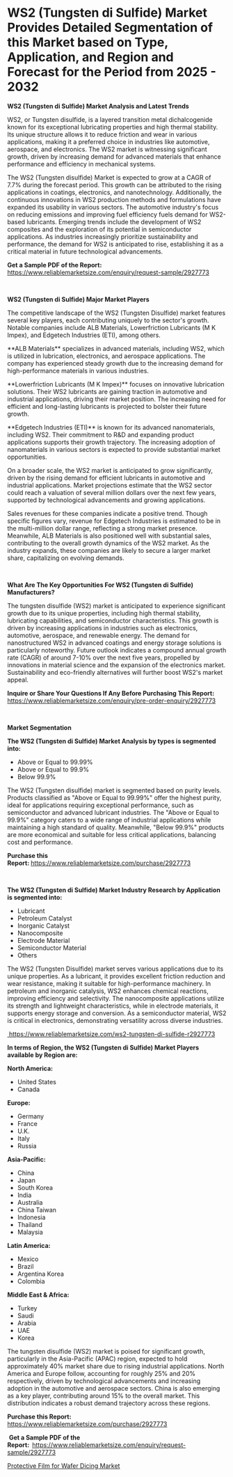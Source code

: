 <p><h1>WS2 (Tungsten di Sulfide) Market Provides Detailed Segmentation of this Market based on Type, Application, and Region and Forecast for the Period from 2025 - 2032</h1></p><p><strong>WS2 (Tungsten di Sulfide) Market Analysis and Latest Trends</strong></p>
<p><p>WS2, or Tungsten disulfide, is a layered transition metal dichalcogenide known for its exceptional lubricating properties and high thermal stability. Its unique structure allows it to reduce friction and wear in various applications, making it a preferred choice in industries like automotive, aerospace, and electronics. The WS2 market is witnessing significant growth, driven by increasing demand for advanced materials that enhance performance and efficiency in mechanical systems.</p><p>The WS2 (Tungsten disulfide) Market is expected to grow at a CAGR of 7.7% during the forecast period. This growth can be attributed to the rising applications in coatings, electronics, and nanotechnology. Additionally, the continuous innovations in WS2 production methods and formulations have expanded its usability in various sectors. The automotive industry's focus on reducing emissions and improving fuel efficiency fuels demand for WS2-based lubricants. Emerging trends include the development of WS2 composites and the exploration of its potential in semiconductor applications. As industries increasingly prioritize sustainability and performance, the demand for WS2 is anticipated to rise, establishing it as a critical material in future technological advancements.</p></p>
<p><strong>Get a Sample PDF of the Report:&nbsp;</strong> <a href="https://www.reliablemarketsize.com/enquiry/request-sample/2927773?utm_campaign=2843&utm_medium=2&utm_source=Github&utm_content=ia&utm_term=12032025&utm_id=ws2-tungsten-di-sulfide">https://www.reliablemarketsize.com/enquiry/request-sample/2927773</a></p>
<p>&nbsp;</p>
<p><strong>WS2 (Tungsten di Sulfide) Major Market Players</strong></p>
<p><p>The competitive landscape of the WS2 (Tungsten Disulfide) market features several key players, each contributing uniquely to the sector's growth. Notable companies include ALB Materials, Lowerfriction Lubricants (M K Impex), and Edgetech Industries (ETI), among others.</p><p>**ALB Materials** specializes in advanced materials, including WS2, which is utilized in lubrication, electronics, and aerospace applications. The company has experienced steady growth due to the increasing demand for high-performance materials in various industries.</p><p>**Lowerfriction Lubricants (M K Impex)** focuses on innovative lubrication solutions. Their WS2 lubricants are gaining traction in automotive and industrial applications, driving their market position. The increasing need for efficient and long-lasting lubricants is projected to bolster their future growth.</p><p>**Edgetech Industries (ETI)** is known for its advanced nanomaterials, including WS2. Their commitment to R&D and expanding product applications supports their growth trajectory. The increasing adoption of nanomaterials in various sectors is expected to provide substantial market opportunities.</p><p>On a broader scale, the WS2 market is anticipated to grow significantly, driven by the rising demand for efficient lubricants in automotive and industrial applications. Market projections estimate that the WS2 sector could reach a valuation of several million dollars over the next few years, supported by technological advancements and growing applications.</p><p>Sales revenues for these companies indicate a positive trend. Though specific figures vary, revenue for Edgetech Industries is estimated to be in the multi-million dollar range, reflecting a strong market presence. Meanwhile, ALB Materials is also positioned well with substantial sales, contributing to the overall growth dynamics of the WS2 market. As the industry expands, these companies are likely to secure a larger market share, capitalizing on evolving demands.</p></p>
<p>&nbsp;</p>
<p><strong>What Are The Key Opportunities For WS2 (Tungsten di Sulfide) Manufacturers?</strong></p>
<p><p>The tungsten disulfide (WS2) market is anticipated to experience significant growth due to its unique properties, including high thermal stability, lubricating capabilities, and semiconductor characteristics. This growth is driven by increasing applications in industries such as electronics, automotive, aerospace, and renewable energy. The demand for nanostructured WS2 in advanced coatings and energy storage solutions is particularly noteworthy. Future outlook indicates a compound annual growth rate (CAGR) of around 7-10% over the next five years, propelled by innovations in material science and the expansion of the electronics market. Sustainability and eco-friendly alternatives will further boost WS2's market appeal.</p></p>
<p><strong>Inquire or Share Your Questions If Any Before Purchasing This Report:</strong> <a href="https://www.reliablemarketsize.com/enquiry/pre-order-enquiry/2927773?utm_campaign=2843&utm_medium=2&utm_source=Github&utm_content=ia&utm_term=12032025&utm_id=ws2-tungsten-di-sulfide">https://www.reliablemarketsize.com/enquiry/pre-order-enquiry/2927773</a></p>
<p>&nbsp;</p>
<p><strong>Market Segmentation</strong></p>
<p><strong>The WS2 (Tungsten di Sulfide) Market Analysis by types is segmented into:</strong></p>
<p><ul><li>Above or Equal to 99.99%</li><li>Above or Equal to 99.9%</li><li>Below 99.9%</li></ul></p>
<p><p>The WS2 (Tungsten disulfide) market is segmented based on purity levels. Products classified as "Above or Equal to 99.99%" offer the highest purity, ideal for applications requiring exceptional performance, such as semiconductor and advanced lubricant industries. The "Above or Equal to 99.9%" category caters to a wide range of industrial applications while maintaining a high standard of quality. Meanwhile, "Below 99.9%" products are more economical and suitable for less critical applications, balancing cost and performance.</p></p>
<p><strong>Purchase this Report:&nbsp;</strong><a href="https://www.reliablemarketsize.com/purchase/2927773?utm_campaign=2843&utm_medium=2&utm_source=Github&utm_content=ia&utm_term=12032025&utm_id=ws2-tungsten-di-sulfide">https://www.reliablemarketsize.com/purchase/2927773</a></p>
<p>&nbsp;</p>
<p><strong>The WS2 (Tungsten di Sulfide) Market Industry Research by Application is segmented into:</strong></p>
<p><ul><li>Lubricant</li><li>Petroleum Catalyst</li><li>Inorganic Catalyst</li><li>Nanocomposite</li><li>Electrode Material</li><li>Semiconductor Material</li><li>Others</li></ul></p>
<p><p>The WS2 (Tungsten Disulfide) market serves various applications due to its unique properties. As a lubricant, it provides excellent friction reduction and wear resistance, making it suitable for high-performance machinery. In petroleum and inorganic catalysis, WS2 enhances chemical reactions, improving efficiency and selectivity. The nanocomposite applications utilize its strength and lightweight characteristics, while in electrode materials, it supports energy storage and conversion. As a semiconductor material, WS2 is critical in electronics, demonstrating versatility across diverse industries.</p></p>
<p><a href="https://www.reliablemarketsize.com/ws2-tungsten-di-sulfide-r2927773?utm_campaign=2843&utm_medium=2&utm_source=Github&utm_content=ia&utm_term=12032025&utm_id=ws2-tungsten-di-sulfide">&nbsp;https://www.reliablemarketsize.com/ws2-tungsten-di-sulfide-r2927773</a></p>
<p><strong>In terms of Region, the WS2 (Tungsten di Sulfide) Market Players available by Region are:</strong></p>
<p>
    <p> <strong> North America: </strong>
        <ul>
            <li>United States</li>
            <li>Canada</li>
        </ul>
        </p> 
    <p> <strong> Europe: </strong>
        <ul>
            <li>Germany</li>
            <li>France</li>
            <li>U.K.</li>
            <li>Italy</li>
            <li>Russia</li>
        </ul>
        </p> 
    <p> <strong> Asia-Pacific: </strong>
        <ul>
            <li>China</li>
            <li>Japan</li>
            <li>South Korea</li>
            <li>India</li>
            <li>Australia</li>
            <li>China Taiwan</li>
            <li>Indonesia</li>
            <li>Thailand</li>
            <li>Malaysia</li>
        </ul>
        </p> 
    <p> <strong> Latin America: </strong>
        <ul>
            <li>Mexico</li>
            <li>Brazil</li>
            <li>Argentina Korea</li>
            <li>Colombia</li>
        </ul>
        </p> 
    <p> <strong> Middle East & Africa: </strong>
        <ul>
            <li>Turkey</li>
            <li>Saudi</li>
            <li>Arabia</li>
            <li>UAE</li>
            <li>Korea</li>
        </ul>
    </p>
    </p>
<p><p>The tungsten disulfide (WS2) market is poised for significant growth, particularly in the Asia-Pacific (APAC) region, expected to hold approximately 40% market share due to rising industrial applications. North America and Europe follow, accounting for roughly 25% and 20% respectively, driven by technological advancements and increasing adoption in the automotive and aerospace sectors. China is also emerging as a key player, contributing around 15% to the overall market. This distribution indicates a robust demand trajectory across these regions.</p></p>
<p><strong>Purchase this Report: </strong><a href="https://www.reliablemarketsize.com/purchase/2927773?utm_campaign=2843&utm_medium=2&utm_source=Github&utm_content=ia&utm_term=12032025&utm_id=ws2-tungsten-di-sulfide">https://www.reliablemarketsize.com/purchase/2927773</a></p>
<p>&nbsp;<strong>Get a Sample PDF of the Report:&nbsp;&nbsp;</strong><a href="https://www.reliablemarketsize.com/enquiry/request-sample/2927773?utm_campaign=2843&utm_medium=2&utm_source=Github&utm_content=ia&utm_term=12032025&utm_id=ws2-tungsten-di-sulfide">https://www.reliablemarketsize.com/enquiry/request-sample/2927773</a></p>
<p><strong></strong></p>
<p><p><a href="https://github.com/birbamanan03/Market-Research-Report-List-1/blob/main/protective-film-for-wafer-dicing-market.md?utm_campaign=2843&utm_medium=2&utm_source=Github&utm_content=ia&utm_term=12032025&utm_id=ws2-tungsten-di-sulfide">Protective Film for Wafer Dicing Market</a></p></p>